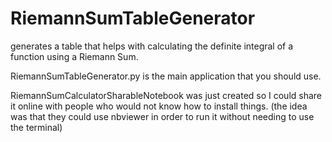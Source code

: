 # RiemannSumTableGenerator
generates a table that helps with calculating the definite integral of a function using a Riemann Sum.

RiemannSumTableGenerator.py is the main application that you should use.

RiemannSumCalculatorSharableNotebook was just created so I could share it online with people who would not know how to install things.
(the idea was that they could use nbviewer in order to run it without needing to use the terminal)

